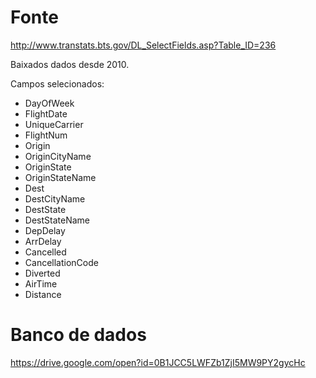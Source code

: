 
# Fonte

http://www.transtats.bts.gov/DL_SelectFields.asp?Table_ID=236

Baixados dados desde 2010.

Campos selecionados:

* DayOfWeek
* FlightDate
* UniqueCarrier
* FlightNum
* Origin
* OriginCityName
* OriginState
* OriginStateName
* Dest
* DestCityName
* DestState
* DestStateName
* DepDelay
* ArrDelay
* Cancelled
* CancellationCode
* Diverted
* AirTime
* Distance

# Banco de dados

https://drive.google.com/open?id=0B1JCC5LWFZb1ZjI5MW9PY2gycHc
